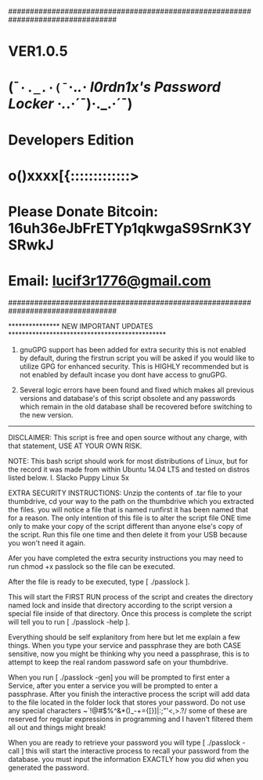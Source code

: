 #################################################################################
#					       			       VER1.0.5                                           #
# 	   (¯`·._.·(¯`·._.· l0rdn1x's Password Locker ·._.·´¯)·._.·´¯)         	    #
#			                  	Developers Edition				                            #
#		        						                                                       	#
#      									                                                      	#
#  o()xxxx[{:::::::::::::>						                                        	#
#  Please Donate Bitcoin: 16uh36eJbFrETYp1qkwgaS9SrnK3YSRwkJ		              	#
#  Email: lucif3r1776@gmail.com						                                     	#
#################################################################################

*************** NEW IMPORTANT UPDATES **********************************************
1. gnuGPG support has been added for extra security this is not enabled by default,
during the firstrun script you will be asked if you would like to utilize GPG for
enhanced security.  This is HIGHLY recommended but is not enabled by default incase
you dont have access to gnuGPG.

2. Several logic errors have been found and fixed which makes all previous versions
and database's of this script obsolete and any passwords which remain in the old
database shall be recovered before switching to the new version.
***********************************************************************************

DISCLAIMER: This script is free and open source without any charge, with that
statement, USE AT YOUR OWN RISK.

NOTE: This bash script should work for most distributions of Linux, but for the
record it was made from within Ubuntu 14.04 LTS and tested on distros listed below.
	I. Slacko Puppy Linux 5x

EXTRA SECURITY INSTRUCTIONS: Unzip the contents of .tar file to your thumbdrive,
cd your way to the path on the thumbdrive which you extracted the files. you will
notice a file that is named runfirst it has been named that for a reason. The only
intention of this file is to alter the script file ONE time only to make your
copy of the script different than anyone else's copy of the script. Run this file
one time and then delete it from your USB because you won't need it again.

Afer you have completed the extra security instructions you may need to run
chmod +x passlock so the file can be executed.

After the file is ready to be executed, type [ ./passlock ].

This will start the FIRST RUN process of the script and creates the directory
named lock and inside that directory according to the script version a special
file inside of that directory.  Once this process is complete the script will
tell you to run [ ./passlock -help ].

Everything should be self explanitory from here but let me explain a few things.
When you type your service and passphrase they are both CASE sensitive, now you
might be thinking why you need a passphrase, this is to attempt to keep the
real random password safe on your thumbdrive.

When you run [ ./passlock -gen] you will be prompted to first enter a Service,
after you enter a service you will be prompted to enter a passphrase. After you
finish the interactive process the script will add data to the file located in
the folder lock that stores your password.  Do not use any special characters
~`!@#$%^&*()_-+={[}]|\:;"'<,>.?/ some of these are reserved for regular expressions
in programming and I haven't filtered them all out and things might break!

When you are ready to retrieve your password you will type [ ./passlock -call ]
this will start the interactive process to recall your password from the database.
you must input the information EXACTLY how you did when you generated the password.



